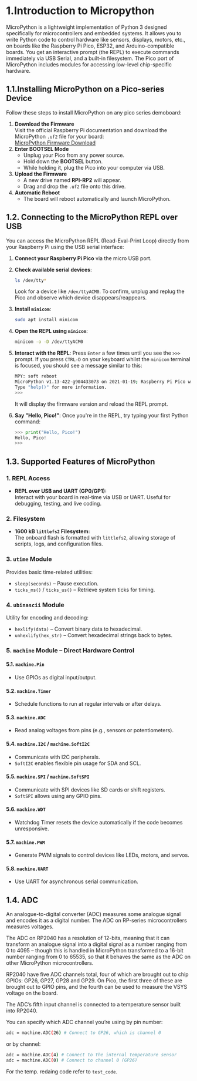 # 1.Introduction to Micropython
MicroPython is a lightweight implementation of Python 3 designed specifically for microcontrollers and embedded systems. It allows you to write Python code to control hardware like sensors, displays, motors, etc., on boards like the Raspberry Pi Pico, ESP32, and Arduino-compatible boards. You get an interactive prompt (the REPL) to execute commands immediately via USB Serial, and a built-in filesystem. The Pico port of MicroPython includes modules for accessing low-level chip-specific hardware.

## 1.1.Installing MicroPython on a Pico-series Device
Follow these steps to install MicroPython on any pico series demoboard:
1. **Download the Firmware**  
   Visit the official Raspberry Pi documentation and download the MicroPython `.uf2` file for your board:  
   [MicroPython Firmware Download](https://www.raspberrypi.com/documentation/microcontrollers/micropython.html)
2. **Enter BOOTSEL Mode**  
   - Unplug your Pico from any power source.  
   - Hold down the **BOOTSEL** button.  
   - While holding it, plug the Pico into your computer via USB.
3. **Upload the Firmware**  
   - A new drive named **RPI-RP2** will appear.  
   - Drag and drop the `.uf2` file onto this drive.
4. **Automatic Reboot**  
   - The board will reboot automatically and launch MicroPython.
     
## 1.2. Connecting to the MicroPython REPL over USB
You can access the MicroPython REPL (Read-Eval-Print Loop) directly from your Raspberry Pi using the USB serial interface:
1. **Connect your Raspberry Pi Pico** via the micro USB port.
2. **Check available serial devices**:

    ```bash
   ls /dev/tty*
   ```
   Look for a device like `/dev/ttyACM0`. To confirm, unplug and replug the Pico and observe which device disappears/reappears.
3. **Install `minicom`**:

   ```bash
   sudo apt install minicom
   ```
4. **Open the REPL using `minicom`**:

   ```bash
   minicom -o -D /dev/ttyACM0
   ```
5. **Interact with the REPL**:
   Press `Enter` a few times until you see the `>>>` prompt.
   If you press `CTRL-D` on your keyboard whilst the `minicom` terminal is focused, you should see a message similar to this:

   ```bash
   MPY: soft reboot
   MicroPython v1.13-422-g904433073 on 2021-01-19; Raspberry Pi Pico with RP2040
   Type "help()" for more information.
   >>>
   ```
   It will display the firmware version and reload the REPL prompt.
6. **Say "Hello, Pico!"**:
   Once you're in the REPL, try typing your first Python command:
   ```python
   >>> print("Hello, Pico!")
   Hello, Pico!
   >>>
   ```
 ## 1.3. Supported Features of MicroPython

### 1. REPL Access
- **REPL over USB and UART (GP0/GP1):**  
  Interact with your board in real-time via USB or UART. Useful for debugging, testing, and live coding.

### 2. Filesystem
- **1600 kB `littlefs2` Filesystem:**  
  The onboard flash is formatted with `littlefs2`, allowing storage of scripts, logs, and configuration files.

### 3. `utime` Module
Provides basic time-related utilities:
- `sleep(seconds)` – Pause execution.
- `ticks_ms()` / `ticks_us()` – Retrieve system ticks for timing.

### 4. `ubinascii` Module
Utility for encoding and decoding:
- `hexlify(data)` – Convert binary data to hexadecimal.
- `unhexlify(hex_str)` – Convert hexadecimal strings back to bytes.

### 5. `machine` Module – Direct Hardware Control

#### 5.1. `machine.Pin`
- Use GPIOs as digital input/output.

#### 5.2. `machine.Timer`
- Schedule functions to run at regular intervals or after delays.

#### 5.3. `machine.ADC`
- Read analog voltages from pins (e.g., sensors or potentiometers).

#### 5.4. `machine.I2C` / `machine.SoftI2C`
- Communicate with I2C peripherals.
- `SoftI2C` enables flexible pin usage for SDA and SCL.

#### 5.5. `machine.SPI` / `machine.SoftSPI`
- Communicate with SPI devices like SD cards or shift registers.
- `SoftSPI` allows using any GPIO pins.

#### 5.6. `machine.WDT`
- Watchdog Timer resets the device automatically if the code becomes unresponsive.

#### 5.7. `machine.PWM`
- Generate PWM signals to control devices like LEDs, motors, and servos.

#### 5.8. `machine.UART`
- Use UART for asynchronous serial communication.

## 1.4. ADC
An analogue-to-digital converter (ADC) measures some analogue signal and encodes it as a digital number. The ADC on RP-series microcontrollers measures voltages.

The ADC on RP2040 has a resolution of 12-bits, meaning that it can transform an analogue signal into a digital signal as a number ranging from 0 to 4095 – though this is handled in MicroPython transformed to a 16-bit number ranging from 0 to 65535, so that it behaves the same as the ADC on other MicroPython microcontrollers.

RP2040 have five ADC channels total, four of which are brought out to chip GPIOs: GP26, GP27, GP28 and GP29. On Pico, the first three of these are brought out to GPIO pins, and the fourth can be used to measure the VSYS voltage on the board.

The ADC’s fifth input channel is connected to a temperature sensor built into RP2040.

You can specify which ADC channel you’re using by pin number:
```bash
adc = machine.ADC(26) # Connect to GP26, which is channel 0
```
or by channel:
```bash
adc = machine.ADC(4) # Connect to the internal temperature sensor
adc = machine.ADC(0) # Connect to channel 0 (GP26)
```
For the temp. redaing code refer to `test_code`.




